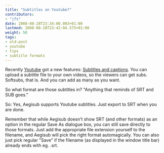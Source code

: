 ```yaml
---
title: "Subtitles on Youtube?"
contributors:
- "jfs"
date: 2008-08-28T23:34:00.003+01:00
lastmod: 2008-08-28T23:42:04.575+01:00
weight: 50
tags:
- old-post
- youtube
- tips
- subtitle formats
---
```

Recently [Youtube](http://www.youtube.com/) got a new features: [Subtitles and captions](http://help.youtube.com/support/youtube/bin/answer.py?answer=100079&topic=15328). You can upload a subtitle file to your own videos, so the viewers can get subs. Softsubs, that is. And you can add as many as you want.

So what format are those subtitles in? "Anything that reminds of SRT and SUB goes."

So: Yes, Aegisub supports Youtube subtitles. Just export to SRT when you are done.

Remember that while Aegisub doesn't show SRT (and other formats) as an option in the regular Save As dialogue box, you can still save directly to those formats. Just add the appropriate file extension yourself to the filename, and Aegisub will pick the right format automagically.
You can also just pick regular "Save" if the filename (as displayed in the window title bar) already ends with eg. .srt.
